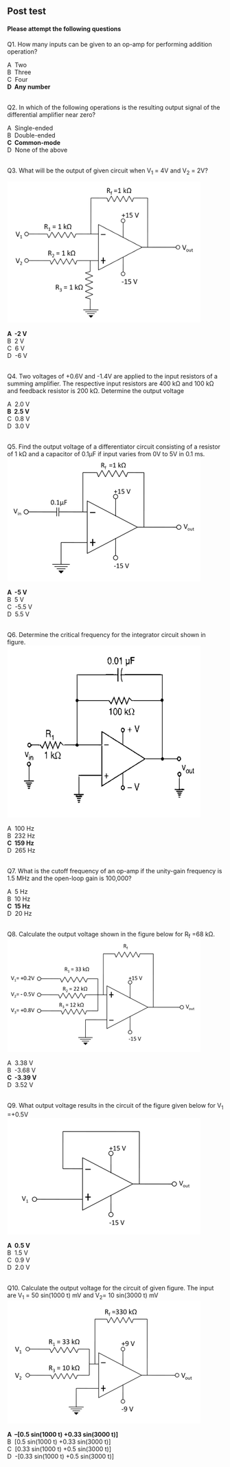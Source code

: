 ## Post test
#### Please attempt the following questions

Q1. How many inputs can be given to an op-amp for performing addition operation?  

A  Two  
B  Three  
C  Four  
<b>D  Any number</b>  
<br>
  
  
Q2. In which of the following operations is the resulting output signal of the differential amplifier near zero?  

A  Single-ended  
B  Double-ended  
<b>C  Common-mode</b>  
D  None of the above  
<br>
  
  
Q3. What will be the output of given circuit when V<sub>1</sub> = 4V and V<sub>2</sub> = 2V?
 
![](images/que3.png)  

<b>A  \-2 V</b>  
B  2 V  
C  6 V  
D  \-6 V  
<br>
  
 
Q4. Two voltages of +0.6V and -1.4V are applied to the input resistors of a summing amplifier. The respective input resistors are 400 kΩ and 100 kΩ and feedback resistor is 200 kΩ. Determine the output voltage  

A  2.0 V  
<b>B  2.5 V</b>  
C  0.8 V  
D  3.0 V  
<br>
  

Q5. Find the output voltage of a differentiator circuit consisting of a resistor of 1 kΩ and a capacitor of 0.1µF if input varies from 0V to 5V in 0.1 ms.  
![](images/que5.png)  

<b>A  \-5 V</b>  
B  5 V  
C  \-5.5 V  
D  5.5 V  
<br>


Q6. Determine the critical frequency for the integrator circuit shown in figure.  
![](images/que6.png)  

A  100 Hz  
B  232 Hz  
<b>C  159 Hz</b>  
D  265 Hz  
<br>


Q7. What is the cutoff frequency of an op-amp if the unity-gain frequency is 1.5 MHz and the open-loop gain is 100,000?  

A  5 Hz  
B  10 Hz  
<b>C  15 Hz</b>  
D  20 Hz  
<br>


Q8. Calculate the output voltage shown in the figure below for R<sub>f</sub> =68 kΩ.  
![](images/que8.png)  

A  3.38 V  
B  \-3.68 V  
<b>C  \-3.39 V</b>  
D  3.52 V  
<br>


Q9. What output voltage results in the circuit of the figure given below for V<sub>1</sub> =+0.5V  
![](images/que9.png)  

<b>A  0.5 V</b>  
B  1.5 V  
C  0.9 V  
D  2.0 V  
<br>


Q10. Calculate the output voltage for the circuit of given figure. The input are V<sub>1</sub> = 50 sin(1000 t) mV and V<sub>2</sub>= 10 sin(3000 t) mV  
![](images/que10.png)  

<b>A  –\[0.5 sin(1000 t) +0.33 sin(3000 t)\]</b>  
B  \[0.5 sin(1000 t) +0.33 sin(3000 t)\]  
C  \[0.33 sin(1000 t) +0.5 sin(3000 t)\]  
D  \-\[0.33 sin(1000 t) +0.5 sin(3000 t)\]  


 


  